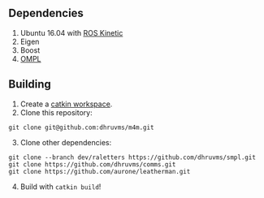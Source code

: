 ## Dependencies
1. Ubuntu 16.04 with [ROS Kinetic](http://wiki.ros.org/kinetic/Installation)
2. Eigen
3. Boost
4. [OMPL](https://ompl.kavrakilab.org/)

## Building
1. Create a [catkin workspace](https://catkin-tools.readthedocs.io/en/latest/quick_start.html).
2. Clone this repository:
```
git clone git@github.com:dhruvms/m4m.git
```
3. Clone other dependencies:
```
git clone --branch dev/raletters https://github.com/dhruvms/smpl.git
git clone https://github.com/dhruvms/comms.git
git clone https://github.com/aurone/leatherman.git
```
4. Build with `catkin build`!
